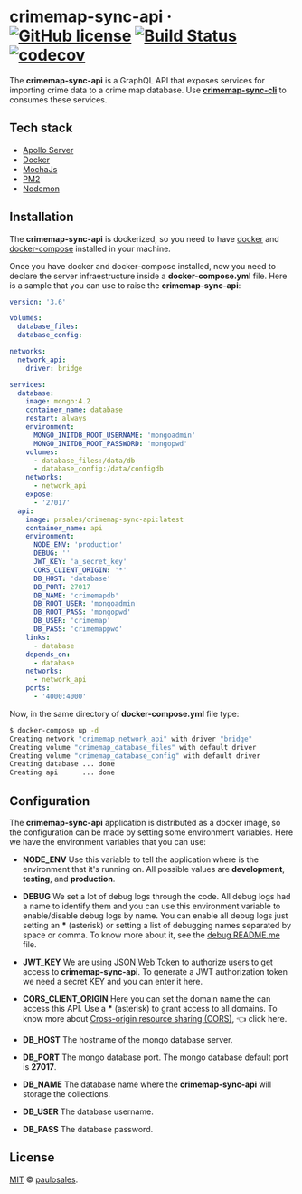 # crimemap-sync-api &middot; [![GitHub license](https://img.shields.io/badge/license-MIT-blue.svg)](https://github.com/paulosales/crimemap-sync-api/blob/master/LICENSE) [![Build Status](https://travis-ci.com/paulosales/crimemap-sync-api.svg?branch=master)](https://travis-ci.com/paulosales/crimemap-sync-api) [![codecov](https://codecov.io/gh/paulosales/crimemap-sync-api/branch/master/graph/badge.svg)](https://codecov.io/gh/paulosales/crimemap-sync-api)

The **crimemap-sync-api** is a GraphQL API that exposes services for importing crime data to a crime map database. Use **[crimemap-sync-cli](https://github.com/paulosales/crimemap-sync-cli)** to consumes these services.

## Tech stack

- [Apollo Server](https://github.com/apollographql/apollo-server)
- [Docker](https://www.docker.com/)
- [MochaJs](https://mochajs.org/)
- [PM2](https://pm2.keymetrics.io/)
- [Nodemon](https://nodemon.io/)

## Installation

The **crimemap-sync-api** is dockerized, so you need to have [docker](https://docs.docker.com/install/) and [docker-compose](https://docs.docker.com/compose/install/) installed in your machine.

Once you have docker and docker-compose installed, now you need to declare the server infraestructure inside a **docker-compose.yml** file. Here is a sample that you can use to raise the **crimemap-sync-api**:

```yaml
version: '3.6'

volumes:
  database_files:
  database_config:

networks:
  network_api:
    driver: bridge

services:
  database:
    image: mongo:4.2
    container_name: database
    restart: always
    environment:
      MONGO_INITDB_ROOT_USERNAME: 'mongoadmin'
      MONGO_INITDB_ROOT_PASSWORD: 'mongopwd'
    volumes:
      - database_files:/data/db
      - database_config:/data/configdb
    networks:
      - network_api
    expose:
      - '27017'
  api:
    image: prsales/crimemap-sync-api:latest
    container_name: api
    environment:
      NODE_ENV: 'production'
      DEBUG: ''
      JWT_KEY: 'a_secret_key'
      CORS_CLIENT_ORIGIN: '*'
      DB_HOST: 'database'
      DB_PORT: 27017
      DB_NAME: 'crimemapdb'
      DB_ROOT_USER: 'mongoadmin'
      DB_ROOT_PASS: 'mongopwd'
      DB_USER: 'crimemap'
      DB_PASS: 'crimemappwd'
    links:
      - database
    depends_on:
      - database
    networks:
      - network_api
    ports:
      - '4000:4000'
```

Now, in the same directory of **docker-compose.yml** file type:

```bash
$ docker-compose up -d
Creating network "crimemap_network_api" with driver "bridge"
Creating volume "crimemap_database_files" with default driver
Creating volume "crimemap_database_config" with default driver
Creating database ... done
Creating api      ... done
```

## Configuration

The **crimemap-sync-api** application is distributed as a docker image, so the configuration can be made by setting some environment variables. Here we have the environment variables that you can use:

- **NODE_ENV**
  Use this variable to tell the application where is the environment that it's running on. All possible values are **development**, **testing**, and **production**.

- **DEBUG**
  We set a lot of debug logs through the code. All debug logs had a name to identify them and you can use this environment variable to enable/disable debug logs by name. You can enable all debug logs just setting an **\*** (asterisk) or setting a list of debugging names separated by space or comma. To know more about it, see the [debug README.me](https://github.com/visionmedia/debug#usage) file.

- **JWT_KEY**
  We are using [JSON Web Token](https://jwt.io/) to authorize users to get access to **crimemap-sync-api**. To generate a JWT authorization token we need a secret KEY and you can enter it here.

- **CORS_CLIENT_ORIGIN**
  Here you can set the domain name the can access this API. Use a **\*** (asterisk) to grant access to all domains. To know more about [Cross-origin resource sharing (CORS)](https://pt.wikipedia.org/wiki/Cross-origin_resource_sharing), 👈 click here.

- **DB_HOST**
  The hostname of the mongo database server.

- **DB_PORT**
  The mongo database port. The mongo database default port is **27017**.

- **DB_NAME**
  The database name where the **crimemap-sync-api** will storage the collections.

- **DB_USER**
  The database username.

- **DB_PASS**
  The database password.

## License

[MIT](https://github.com/paulosales/crimemap-sync-api/blob/master/LICENSE) © [paulosales](https://github.com/paulosales/).
